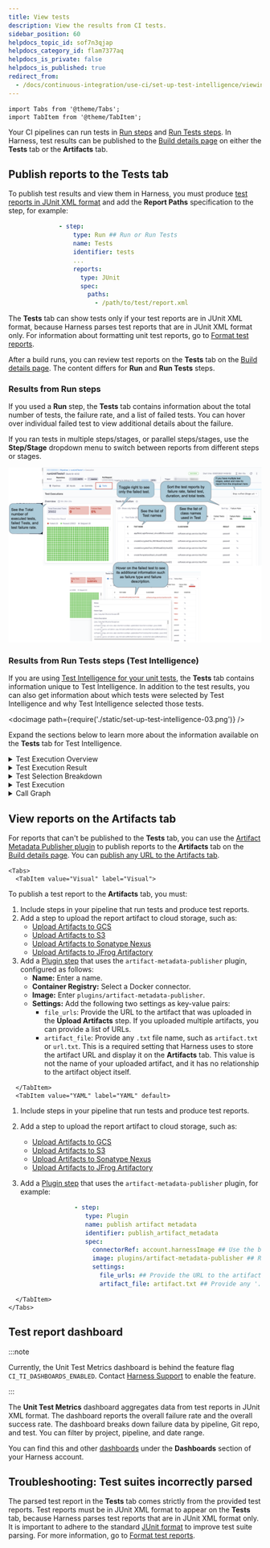 ```yaml
---
title: View tests
description: View the results from CI tests.
sidebar_position: 60
helpdocs_topic_id: sof7n3qjap
helpdocs_category_id: flam7377aq
helpdocs_is_private: false
helpdocs_is_published: true
redirect_from:
  - /docs/continuous-integration/use-ci/set-up-test-intelligence/viewing-tests
---
```


```mdx-code-block
import Tabs from '@theme/Tabs';
import TabItem from '@theme/TabItem';
```

Your CI pipelines can run tests in [Run steps](../run-ci-scripts/run-step-settings.md) and [Run Tests steps](./set-up-test-intelligence.md#add-the-run-tests-step). In Harness, test results can be published to the [Build details page](../viewing-builds.md) on either the **Tests** tab or the **Artifacts** tab.

## Publish reports to the Tests tab

To publish test results and view them in Harness, you must produce [test reports in JUnit XML format](./test-report-ref.md) and add the **Report Paths** specification to the step, for example:

```yaml
              - step:
                  type: Run ## Run or Run Tests
                  name: Tests
                  identifier: tests
                  ...
                  reports:
                    type: JUnit
                    spec:
                      paths:
                        - /path/to/test/report.xml
```

The **Tests** tab can show tests only if your test reports are in JUnit XML format, because Harness parses test reports that are in JUnit XML format only. For information about formatting unit test reports, go to [Format test reports](./test-report-ref.md).

After a build runs, you can review test reports on the **Tests** tab on the [Build details page](../viewing-builds.md). The content differs for **Run** and **Run Tests** steps.

### Results from Run steps

If you used a **Run** step, the **Tests** tab contains information about the total number of tests, the failure rate, and a list of failed tests. You can hover over individual failed test to view additional details about the failure.

If you ran tests in multiple steps/stages, or parallel steps/stages, use the **Step/Stage** dropdown menu to switch between reports from different steps or stages.

![](../run-ci-scripts/static/run-a-script-in-a-ci-stage-529.png)

### Results from Run Tests steps (Test Intelligence)

If you are using [Test Intelligence for your unit tests](./set-up-test-intelligence.md), the **Tests** tab contains information unique to Test Intelligence. In addition to the test results, you can also get information about which tests were selected by Test Intelligence and why Test Intelligence selected those tests.

<!-- ![](./static/set-up-test-intelligence-03.png) -->

<docimage path={require('./static/set-up-test-intelligence-03.png')} />

Expand the sections below to learn more about the information available on the **Tests** tab for Test Intelligence.

<details>
<summary>Test Execution Overview</summary>

This section provides an overview of **Total Tests**, number of **Selected Tests**, total **Duration** of all tests, and **Time Saved**.

**Duration** reflects the sum of CPU time taken for all tests to complete. The values are collected as-is from the JUnit report, and they don't correspond with wall-clock time. In contrast, the pipeline execution time is a measure of wall-clock time. Therefore, it is possible that the **Duration** may exceed the total pipeline execution time.

</details>

<details>
<summary>Test Execution Result</summary>

This section provides a graphical representation of successful and failed tests.

</details>

<details>
<summary>Test Selection Breakdown</summary>

Test Intelligence analyzes changes to source files and test files in the codebase and then runs only the tests that are relevant to the detected changes. This section reports how many tests ran based on the different the types of code changes included in this build:

* **Correlated with Code Changes**: The number of tests that ran due to changes in the codebase.
* **New Tests**: The number of tests that ran because they are new.
* **Updated Tests**: The number of tests that ran because there was a change to the actual test code or content.

</details>

<details>
<summary>Test Execution</summary>

This section provides a detailed list of all tests, including class methods and test methods.

Initially, the list shows only failed tests. To see all tests, toggle **Show all Tests**.

You can sort the list by failure rate, duration, and total tests. You can also expand test suites to see details about individual tests in that suite.

</details>

<details>
<summary>Call Graph</summary>

The first time you enable Test Intelligence on a repo, you must run all tests to [generate the initial call graph](./set-up-test-intelligence.md#generate-the-initial-call-graph). This creates a baseline for test selection in future builds; therefore, the initial call graph is not particularly useful. In subsequent builds, the call graph shows information about tests selected by TI for that run.

Select **Expand graph** to view the TI Visualization, which shows why a specific test was selected and the reason behind every test selection. Purple nodes represent tests. Select any test (purple node) to see all the classes and methods covered by that test. Blue nodes represent changes to classes and methods that caused TI to select that test.

![](./static/set-up-set-up-test-intelligence-531.png)

</details>

## View reports on the Artifacts tab

For reports that can't be published to the **Tests** tab, you can use the [Artifact Metadata Publisher plugin](https://github.com/drone-plugins/artifact-metadata-publisher) to publish reports to the **Artifacts** tab on the [Build details page](../viewing-builds.md). You can [publish any URL to the Artifacts tab](/tutorials/ci-pipelines/publish/artifacts-tab).

```mdx-code-block
<Tabs>
  <TabItem value="Visual" label="Visual">
```

To publish a test report to the **Artifacts** tab, you must:

1. Include steps in your pipeline that run tests and produce test reports.
2. Add a step to upload the report artifact to cloud storage, such as:
   * [Upload Artifacts to GCS](../build-and-upload-artifacts/upload-artifacts-to-gcs-step-settings.md)
   * [Upload Artifacts to S3](../build-and-upload-artifacts/upload-artifacts-to-s-3-step-settings.md)
   * [Upload Artifacts to Sonatype Nexus](../build-and-upload-artifacts/upload-artifacts-to-sonatype-nexus.md)
   * [Upload Artifacts to JFrog Artifactory](../build-and-upload-artifacts/upload-artifacts-to-jfrog.md)
3. Add a [Plugin step](../use-drone-plugins/plugin-step-settings-reference.md) that uses the `artifact-metadata-publisher` plugin, configured as follows:
   * **Name:** Enter a name.
   * **Container Registry:** Select a Docker connector.
   * **Image:** Enter `plugins/artifact-metadata-publisher`.
   * **Settings:** Add the following two settings as key-value pairs:
      * `file_urls`: Provide the URL to the artifact that was uploaded in the **Upload Artifacts** step. If you uploaded multiple artifacts, you can provide a list of URLs.
      * `artifact_file`: Provide any `.txt` file name, such as `artifact.txt` or `url.txt`. This is a required setting that Harness uses to store the artifact URL and display it on the **Artifacts** tab. This value is not the name of your uploaded artifact, and it has no relationship to the artifact object itself.

```mdx-code-block
  </TabItem>
  <TabItem value="YAML" label="YAML" default>
```

1. Include steps in your pipeline that run tests and produce test reports.
2. Add a step to upload the report artifact to cloud storage, such as:
   * [Upload Artifacts to GCS](../build-and-upload-artifacts/upload-artifacts-to-gcs-step-settings.md)
   * [Upload Artifacts to S3](../build-and-upload-artifacts/upload-artifacts-to-s-3-step-settings.md)
   * [Upload Artifacts to Sonatype Nexus](../build-and-upload-artifacts/upload-artifacts-to-sonatype-nexus.md)
   * [Upload Artifacts to JFrog Artifactory](../build-and-upload-artifacts/upload-artifacts-to-jfrog.md)
3. Add a [Plugin step](../use-drone-plugins/plugin-step-settings-reference.md) that uses the `artifact-metadata-publisher` plugin, for example:

   ```yaml
                  - step:
                     type: Plugin
                     name: publish artifact metadata
                     identifier: publish_artifact_metadata
                     spec:
                       connectorRef: account.harnessImage ## Use the built-in Docker connector or specify your own Docker connector.
                       image: plugins/artifact-metadata-publisher ## Required.
                       settings:
                         file_urls: ## Provide the URL to the artifact that was uploaded in the Upload Artifacts step. If you uploaded multiple artifacts, you can provide a list of URLs.
                         artifact_file: artifact.txt ## Provide any '.txt' file name. Harness uses this to store the artifact URL and display it on the Artifacts tab. This value is not the name of your uploaded artifact, and it has no relationship to the artifact object itself.
   ```

```mdx-code-block
  </TabItem>
</Tabs>
```

## Test report dashboard

:::note

Currently, the Unit Test Metrics dashboard is behind the feature flag `CI_TI_DASHBOARDS_ENABLED`. Contact [Harness Support](mailto:support@harness.io) to enable the feature.

:::

The **Unit Test Metrics** dashboard aggregates data from test reports in JUnit XML format. The dashboard reports the overall failure rate and the overall success rate. The dashboard breaks down failure data by pipeline, Git repo, and test. You can filter by project, pipeline, and date range.

You can find this and other [dashboards](/docs/platform/dashboards/dashboards-overview/) under the **Dashboards** section of your Harness account.

## Troubleshooting: Test suites incorrectly parsed

The parsed test report in the **Tests** tab comes strictly from the provided test reports. Test reports must be in JUnit XML format to appear on the **Tests** tab, because Harness parses test reports that are in JUnit XML format only. It is important to adhere to the standard [JUnit format](https://llg.cubic.org/docs/junit/) to improve test suite parsing. For more information, go to [Format test reports](./test-report-ref.md).
